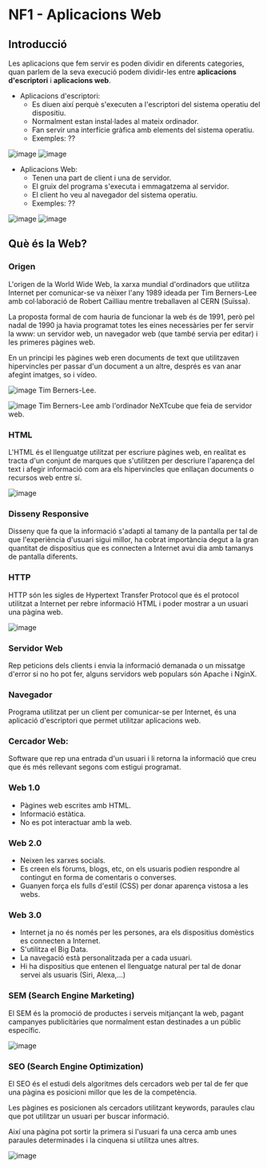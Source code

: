# NF1 - Aplicacions Web

## Introducció

Les aplicacions que fem servir es poden dividir en diferents categories, quan parlem de la seva execució podem dividir-les entre **aplicacions d'escriptori** i **aplicacions web**.

- Aplicacions d'escriptori:
  - Es diuen així perquè s'executen a l'escriptori del sistema operatiu del dispositiu.
  - Normalment estan instal·lades al mateix ordinador.
  - Fan servir una interfície gràfica amb elements del sistema operatiu.
  - Exemples: ??
    
![image](https://github.com/user-attachments/assets/493dd4f7-fc18-4ffc-b9e4-a7f9573a13c8)
![image](https://github.com/user-attachments/assets/cd1b9197-d861-4bc6-992c-478124e9d8a7)

- Aplicacions Web:
  - Tenen una part de client i una de servidor.
  - El gruix del programa s'executa i emmagatzema al servidor.
  - El client ho veu al navegador del sistema operatiu.
  - Exemples: ??
 
![image](https://github.com/user-attachments/assets/d50fa4a2-b4d4-415d-9fc1-40869b2c6ff2)
![image](https://github.com/user-attachments/assets/aab9193a-841f-4ac0-81ae-fd016d9ef969)

## Què és la Web?

### Origen

L'origen de la World Wide Web, la xarxa mundial d'ordinadors que utilitza Internet per comunicar-se va nèixer l'any 1989 ideada per Tim Berners-Lee amb col·laboració de Robert Cailliau mentre treballaven al CERN (Suïssa).

La proposta formal de com hauria de funcionar la web és de 1991, però pel nadal de 1990 ja havia programat totes les eines necessàries per fer servir la www: un servidor web, un navegador web (que també servia per editar) i les primeres pàgines web.

En un principi les pàgines web eren documents de text que utilitzaven hipervincles per passar d'un document a un altre, després es van anar afegint imatges, so i vídeo.

![image](https://github.com/user-attachments/assets/b15845b9-79ba-4a24-aea0-8959c5a53530)
Tim Berners-Lee.

![image](https://github.com/user-attachments/assets/ef811624-8f52-4863-994c-751c244d26e4)
Tim Berners-Lee amb l'ordinador NeXTcube que feia de servidor web.

### HTML

L'HTML és el llenguatge utilitzat per escriure pàgines web, en realitat es tracta d'un conjunt de marques que s'utilitzen per descriure l'aparença del text i afegir informació com ara els hipervincles que enllaçan documents o recursos web entre sí.

![image](https://github.com/user-attachments/assets/0a5f8d22-aa4d-47d8-9142-d18190ac705b)

### Disseny Responsive

Disseny que fa que la informació s'adapti al tamany de la pantalla per tal de que l'experiència d'usuari sigui millor, ha cobrat importància degut a la gran quantitat de dispositius que es connecten a Internet avui dia amb tamanys de pantalla diferents.

### HTTP

HTTP són les sigles de Hypertext Transfer Protocol que és el protocol utilitzat a Internet per rebre informació HTML i poder mostrar a un usuari una pàgina web.

![image](https://github.com/user-attachments/assets/e5780f79-346e-4336-af77-a0e859305318)

### Servidor Web

Rep peticions dels clients i envia la informació demanada o un missatge d'error si no ho pot fer, alguns servidors web populars són Apache i NginX.

### Navegador

Programa utilitzat per un client per comunicar-se per Internet, és una aplicació d'escriptori que permet utilitzar aplicacions web.

### Cercador Web:

Software que rep una entrada d'un usuari i li retorna la informació que creu que és més rellevant segons com estigui programat.

### Web 1.0

- Pàgines web escrites amb HTML.
- Informació estàtica.
- No es pot interactuar amb la web.
  
### Web 2.0

- Neixen les xarxes socials.
- Es creen els fòrums, blogs, etc, on els usuaris podien respondre al contingut en forma de comentaris o converses.
- Guanyen força els fulls d'estil (CSS) per donar aparença vistosa a les webs.

### Web 3.0

- Internet ja no és només per les persones, ara els dispositius domèstics es connecten a Internet.
- S'utilitza el Big Data.
- La navegació està personalitzada per a cada usuari.
- Hi ha dispositius que entenen el llenguatge natural per tal de donar servei als usuaris (Siri, Alexa,...)

### SEM (Search Engine Marketing)

El SEM és la promoció de productes i serveis mitjançant la web, pagant campanyes publicitàries que normalment estan destinades a un públic específic.

![image](https://github.com/user-attachments/assets/f0e6e0bb-c085-4e09-ae1e-c0836bb2f21d)

### SEO (Search Engine Optimization)

El SEO és el estudi dels algoritmes dels cercadors web per tal de fer que una pàgina es posicioni millor que les de la competència.

Les pàgines es posicionen als cercadors utilitzant keywords, paraules clau que pot utilitzar un usuari per buscar informació.

Així una pàgina pot sortir la primera si l'usuari fa una cerca amb unes paraules determinades i la cinquena si utilitza unes altres.

![image](https://github.com/user-attachments/assets/1faeec1b-ae30-4a24-9782-c3426bd48a01)





